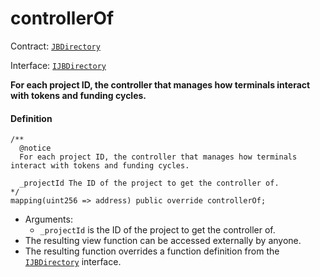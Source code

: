 # controllerOf

Contract: [`JBDirectory`](/protocol/api/contracts/jbdirectory/README.md/)​‌

Interface: [`IJBDirectory`](/protocol/api/interfaces/ijbdirectory.md)

**For each project ID, the controller that manages how terminals interact with tokens and funding cycles.**

#### Definition

```
/** 
  @notice 
  For each project ID, the controller that manages how terminals interact with tokens and funding cycles.

  _projectId The ID of the project to get the controller of.
*/
mapping(uint256 => address) public override controllerOf;
```

* Arguments:
  * `_projectId` is the ID of the project to get the controller of.
* The resulting view function can be accessed externally by anyone.
* The resulting function overrides a function definition from the [`IJBDirectory`](/protocol/api/interfaces/ijbdirectory.md) interface.
